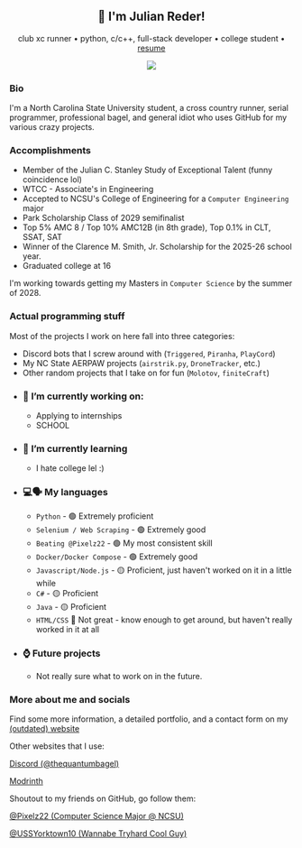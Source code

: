 <div align="center">

## 👋 I'm Julian Reder!

club xc runner • python, c/c++, full-stack developer • college student • [resume](https://docs.google.com/document/d/1gq5sdEZpf0Aa72OVL7mjcgrHgKJGtB1S-MCWjtZQWz8/edit)

[![](https://u8views.com/api/v1/github/profiles/58365715/views/day-week-month-total-count.svg)](https://u8views.com/github/quantumbagel)

</div>

### Bio

I'm a North Carolina State University student, a cross country runner, serial programmer, professional bagel, and general idiot who uses GitHub for my various crazy projects.


### Accomplishments
* Member of the Julian C. Stanley Study of Exceptional Talent (funny coincidence lol)
* WTCC - Associate's in Engineering
* Accepted to NCSU's College of Engineering for a `Computer Engineering` major
* Park Scholarship Class of 2029 semifinalist
* Top 5% AMC 8 / Top 10% AMC12B (in 8th grade), Top 0.1% in CLT, SSAT, SAT
* Winner of the Clarence M. Smith, Jr. Scholarship for the 2025-26 school year.
* Graduated college at 16

I'm working towards getting my Masters in `Computer Science` by the summer of 2028.


### Actual programming stuff

Most of the projects I work on here fall into three categories:

* Discord bots that I screw around with (`Triggered`, `Piranha`, `PlayCord`) 
* My NC State AERPAW projects (`airstrik.py`, `DroneTracker`, etc.)
* Other random projects that I take on for fun (`Molotov`, `finiteCraft`)

  
- ### 🔭 I’m currently working on:
  - Applying to internships
  - SCHOOL 
- ### 🌱 I’m currently learning
  - I hate college lel :)
- ### 💻🗣️ My languages
   - `Python` - 🟢 Extremely proficient
   - `Selenium / Web Scraping` - 🟢 Extremely good
   - `Beating @Pixelz22` - 🟢 My most consistent skill
   - `Docker/Docker Compose` - 🟢 Extremely good
   - `Javascript/Node.js` - 🟡 Proficient, just haven't worked on it in a little while
   - `C#` - 🟡 Proficient
   - `Java` - 🟡 Proficient
   - `HTML/CSS` 🔴 Not great - know enough to get around, but haven't really worked in it at all
 - ### ⌚ Future projects
   - Not really sure what to work on in the future.
  


### More about me and socials

Find some more information, a detailed portfolio, and a contact form on my [(outdated) website](https://quantumbagel.github.io) 

Other websites that I use:

[Discord (@thequantumbagel)](https://discordapp.com/users/897146430664355850)

[Modrinth](https://modrinth.com/user/quantumbagel) 



Shoutout to my friends on GitHub, go follow them:

[@Pixelz22 (Computer Science Major @ NCSU)](https://github.com/Pixelz22) 

[@USSYorktown10 (Wannabe Tryhard Cool Guy)](https://github.com/USSYorktown10) 


